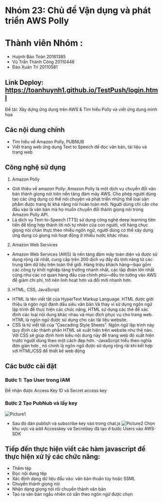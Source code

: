 # Nhóm 23: Chủ đề Vận dụng và phát triển AWS Polly
  # Thành viên Nhóm : 
  - Huỳnh Bảo Toàn         20161385
  - Vũ Trần Thành Công     20110448
  - Đào Xuân Trí           20110581
  
  ## Link Deploy: https://toanhuynh1.github.io/TestPush/login.html

Đề tài: Xây dựng ứng dụng trên AWS & Tìm hiểu Polly và viết ứng dụng minh họa

## Các nội dung chính
- Tìm hiểu về Amazon Polly, PUBNUB
- Viết trang web ứng dụng Text to Speech để đọc văn bản, tài liệu và trang web
## Công nghệ sử dụng 
1. Amazon Polly
- Giới thiệu về amazon Polly: Amazon Polly là một dịch vụ chuyển đổi văn bản thành giọng nói trên nền tảng đám mây AWS. Cho phép người dùng tạo các ứng dụng có thể nói chuyện và phát triển những thể loại sản phẩm được trang bị khả năng nói hoàn toàn mới. Người dùng chỉ cần cho đầu vào là văn bản mà họ muốn chuyển đổi thành giọng nói trong Amazon Polly API.
- Là dịch vụ Text-to-Speech (TTS) sử dụng công nghệ deep learning tiên tiến để tổng hợp thành lời nói tự nhiên của con người, với hàng chục giọng nói chân thực theo nhiều ngôn ngữ, người dùng có thể xây dựng ứng dụng có giọng nói hoạt động ở nhiều nước khác nhau.
2. Amazon Web Services
- Amazon Web Services (AWS) là nền tảng đám mây toàn diện và được sử dụng rộng rãi nhất, cung cấp trên 200 dịch vụ đầy đủ tính năng từ các trung tâm dữ liệu trên toàn thế giới. Hàng triệu khách hàng—bao gồm các công ty khởi nghiệp tăng trưởng nhanh nhất, các tập đoàn lớn nhất cũng như các cơ quan hàng đầu của chính phủ—đều tin tưởng vào AWS để giảm chi phí, trở nên linh hoạt hơn và đổi mới nhanh hơn.
3. HTML, CSS, JavaScript
- HTML là tên viết tắt của HyperText Markup Language. HTML được giới thiệu là ngôn ngữ đánh dấu siêu văn bản.Và thay vì sử dụng ngôn ngữ lập trình để thực hiện các chức năng, HTML sử dụng các thẻ để xác định các loại nội dung khác nhau và mục đích phục vụ cho trang web. HTML là ngôn ngữ được sử dụng cho các tài liệu website.
- CSS là từ viết tắt của “Cascading Style Sheets”. Ngôn ngữ lập trình này quy định các thành phần HTML sẽ xuất hiện trên website như thế nào.
Với CSS sẽ giúp định hình kiểu nội dung này để trang web đó xuất hiện trước người dùng theo một cách đẹp hơn.
 -JavaScript hiểu theo nghĩa đơn giản hơn , nó chính là ngôn ngữ được sử dụng rộng rãi khi kết hợp với HTML/CSS để thiết kế web động
## Các bước cài đặt
### Bước 1: Tạo User trong IAM 
  Để nhận được Access Key ID và Secret access key

### Bước 2 Tạo PubNub và lấy key
![Picture1](https://user-images.githubusercontent.com/116050745/205501667-263d028e-7504-4210-a1ea-379bc5338603.png)
  - Sau đó dán publish và subscribe key vào trong chat.js
 ![Picture2](https://user-images.githubusercontent.com/116050745/205501665-d2a8614d-f17b-4bbd-abc8-6ea3c622e269.png)
    Chọn khu vực và add Accesskey và Secretkey đã tạo ở bước Users vào AWS-SDK
## Tiếp đến thực hiện viết các hàm javascript để thực hiện xử lý các chức năng:
  - Thêm tệp
  - Đọc nội dung tệp
  - Xác định dạng dữ liệu đầu vào: văn bản thuần túy hoặc SSML
  - Chuyển thành giọng nói
  - Nhận dạng giọng nói rồi chuyển thành văn bản
  - Tạo ra văn bản ngẫu nhiên có sẵn theo ngôn ngữ được chọn 
